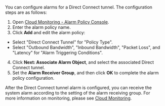 You can configure alarms for a Direct Connect tunnel. The configuration steps are as follows:
1. Open [Cloud Monitoring - Alarm Policy Console](https://console.cloud.tencent.com/monitor/policylist).
2. Enter the alarm policy name.
3. Click **Add** and edit the alarm policy:
 - Select "Direct Connect Tunnel" for "Policy Type".
 - Select "Outbound Bandwidth", "Inbound Bandwidth", "Packet Loss", and "Latency" for "Alarm Triggering Conditions".
4. Click **Next: Associate Alarm Object**, and select the associated Direct Connect tunnel.
5. Set the **Alarm Receiver Group**, and then click **OK** to complete the alarm policy configuration.

After the Direct Connect tunnel alarm is configured, you can receive the system alarm according to the setting of the alarm receiving group. For more information on monitoring, please see [Cloud Monitoring](https://cloud.tencent.com/doc/product/248/967).
